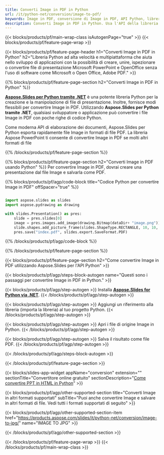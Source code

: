 ```yaml
---
title: Converti Image in PDF in Python
url: /it/python-net/conversion/image-to-pdf/
keywords: Image in PDF, conversione di Image in PDF, API Python, libreria Python, Image, PDF
description: Converti Image in PDF in Python. Usa l'API della libreria Python per convertire i file Image in PDF
---
```


{{< blocks/products/pf/main-wrap-class isAutogenPage="true" >}}
{{< blocks/products/pf/feature-page-wrap >}}

{{< blocks/products/pf/feature-page-header h1="Converti Image in PDF in Python" h2="Libreria Python ad alta velocità e multipiattaforma che aiuta nello sviluppo di applicazioni con la possibilità di creare, unire, ispezionare o convertire file di presentazione Microsoft PowerPoint e OpenOffice senza l'uso di software come Microsoft o Open Office, Adobe PDF." >}}

{{% blocks/products/pf/feature-page-section h2="Converti Image in PDF in Python" %}}

[**Aspose.Slides per Python tramite .NET**](https://products.aspose.com/slides/it/python-net/) è una potente libreria Python per la creazione e la manipolazione di file di presentazione. Inoltre, fornisce modi flessibili per convertire Image in PDF. Utilizzando **Aspose.Slides per Python tramite .NET**, qualsiasi sviluppatore o applicazione può convertire i file Image in PDF con poche righe di codice Python.

Come moderna API di elaborazione dei documenti, Aspose.Slides per Python esporta rapidamente file Image in formati di file PDF. La libreria Aspose PowerPoint ti consente di convertire Image in PDF se molti altri formati di file

{{% /blocks/products/pf/feature-page-section %}}

{{% blocks/products/pf/feature-page-section  h2="Converti Image in PDF usando Python" %}}
Per convertire Image in PDF, dovrai creare una presentazione dal file Image e salvarla come PDF.

{{% blocks/products/pf/agp/code-block title="Codice Python per convertire Image in PDF" offSpacer="true" %}}

```python

import aspose.slides as slides
import aspose.pydrawing as drawing

with slides.Presentation() as pres:
    slide = pres.slides[0]
    image = pres.images.add_image(drawing.Bitmap(dataDir+ "image.png"))
	slide.shapes.add_picture_frame(slides.ShapeType.RECTANGLE, 10, 10, 100, 100, image)
    pres.save("index.pdf", slides.export.SaveFormat.PDF)

```


{{% /blocks/products/pf/agp/code-block %}}

{{% /blocks/products/pf/feature-page-section %}}

{{< blocks/products/pf/feature-page-section  h2="Come convertire Image in PDF utilizzando Aspose.Slides per l'API Python" >}}

{{< blocks/products/pf/agp/steps-block-autogen name="Questi sono i passaggi per convertire Image in PDF in Python." >}}

{{< blocks/products/pf/agp/step-autogen >}}
Installa [**Aspose.Slides for Python via .NET**](https://products.aspose.com/slides/it/python-net/).
{{< /blocks/products/pf/agp/step-autogen >}}

{{< blocks/products/pf/agp/step-autogen >}}
Aggiungi un riferimento alla libreria (importa la libreria) al tuo progetto Python.
{{< /blocks/products/pf/agp/step-autogen >}}

{{< blocks/products/pf/agp/step-autogen >}}
Apri i file di origine Image in Python.
{{< /blocks/products/pf/agp/step-autogen >}}

{{< blocks/products/pf/agp/step-autogen >}}
Salva il risultato come file PDF.
{{< /blocks/products/pf/agp/step-autogen >}}

{{< /blocks/products/pf/agp/steps-block-autogen >}}

{{< /blocks/products/pf/feature-page-section >}}

{{< blocks/slides-app-widget  appName="conversion" extension="" sectionTitle="Convertitore online gratuito" sectionDescription="[Come convertire PPT in HTML in Python](https://products.aspose.com/slides/it/python-net/conversion/ppt-to-html/)" >}}

{{< blocks/products/pf/agp/other-supported-section title="Converti Image in altri formati supportati" subTitle="Puoi anche convertire Image e salvare in altri formati di file. Vedi tutti i formati supportati di seguito" >}}

{{< blocks/products/pf/agp/other-supported-section-item href="https://products.aspose.com/slides/it/python-net/conversion/image-to-jpg/" name="IMAGE TO JPG" >}}


{{< /blocks/products/pf/agp/other-supported-section >}}

{{< /blocks/products/pf/feature-page-wrap >}}
{{< /blocks/products/pf/main-wrap-class >}}
